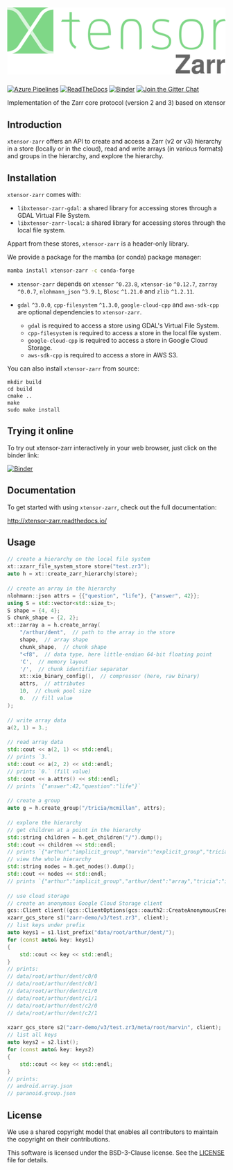# ![xtensor-zarr](docs/source/xtensor-zarr.svg)

[![Azure Pipelines](https://dev.azure.com/xtensor-stack/xtensor-stack/_apis/build/status/xtensor-stack.xtensor-zarr?branchName=master)](https://dev.azure.com/xtensor-stack/xtensor-stack/_build/latest?definitionId=9&branchName=master)
[![ReadTheDocs](https://readthedocs.org/projects/xtensor-zarr/badge/?version=latest)](http://xtensor-zarr.readthedocs.io/en/latest)
[![Binder](https://mybinder.org/badge_logo.svg)](https://mybinder.org/v2/gh/xtensor-stack/xtensor-zarr/master?urlpath=lab%2Ftree%2Fexamples)
[![Join the Gitter Chat](https://badges.gitter.im/Join%20Chat.svg)](https://gitter.im/QuantStack/Lobby?utm_source=badge&utm_medium=badge&utm_campaign=pr-badge&utm_content=badge)

Implementation of the Zarr core protocol (version 2 and 3) based on xtensor

## Introduction

`xtensor-zarr` offers an API to create and access a Zarr (v2 or v3) hierarchy in a store (locally or in the cloud), read and write arrays (in various formats) and groups in the hierarchy, and explore the hierarchy.

## Installation

`xtensor-zarr` comes with:

- `libxtensor-zarr-gdal`: a shared library for accessing stores through a GDAL Virtual File System.
- `libxtensor-zarr-local`: a shared library for accessing stores through the local file system.

Appart from these stores, `xtensor-zarr` is a header-only library.

We provide a package for the mamba (or conda) package manager:

```bash
mamba install xtensor-zarr -c conda-forge
```

- `xtensor-zarr` depends on `xtensor` `^0.23.8`, `xtensor-io` `^0.12.7`, `zarray` `^0.0.7`, `nlohmann_json` `^3.9.1`, `Blosc` `^1.21.0` and `zlib` `^1.2.11`.

- `gdal` `^3.0.0`, `cpp-filesystem` `^1.3.0`, `google-cloud-cpp` and `aws-sdk-cpp` are optional dependencies to `xtensor-zarr`.

  - `gdal` is required to access a store using GDAL's Virtual File System.
  - `cpp-filesystem` is required to access a store in the local file system.
  - `google-cloud-cpp` is required to access a store in Google Cloud Storage.
  - `aws-sdk-cpp` is required to access a store in AWS S3.

You can also install `xtensor-zarr` from source:

```
mkdir build
cd build
cmake ..
make
sudo make install
```

## Trying it online

To try out xtensor-zarr interactively in your web browser, just click on the binder
link:

[![Binder](https://mybinder.org/badge_logo.svg)](https://mybinder.org/v2/gh/xtensor-stack/xtensor-zarr/master?filepath=examples%2Fzarr_v3.ipynb)

## Documentation

To get started with using `xtensor-zarr`, check out the full documentation:

http://xtensor-zarr.readthedocs.io/

## Usage

```cpp
// create a hierarchy on the local file system
xt::xzarr_file_system_store store("test.zr3");
auto h = xt::create_zarr_hierarchy(store);

// create an array in the hierarchy
nlohmann::json attrs = {{"question", "life"}, {"answer", 42}};
using S = std::vector<std::size_t>;
S shape = {4, 4};
S chunk_shape = {2, 2};
xt::zarray a = h.create_array(
    "/arthur/dent",  // path to the array in the store
    shape,  // array shape
    chunk_shape,  // chunk shape
    "<f8",  // data type, here little-endian 64-bit floating point
    'C',  // memory layout
    '/',  // chunk identifier separator
    xt::xio_binary_config(),  // compressor (here, raw binary)
    attrs,  // attributes
    10,  // chunk pool size
    0.  // fill value
);

// write array data
a(2, 1) = 3.;

// read array data
std::cout << a(2, 1) << std::endl;
// prints `3.`
std::cout << a(2, 2) << std::endl;
// prints `0.` (fill value)
std::cout << a.attrs() << std::endl;
// prints `{"answer":42,"question":"life"}`

// create a group
auto g = h.create_group("/tricia/mcmillan", attrs);

// explore the hierarchy
// get children at a point in the hierarchy
std::string children = h.get_children("/").dump();
std::cout << children << std::endl;
// prints `{"arthur":"implicit_group","marvin":"explicit_group","tricia":"implicit_group"}`
// view the whole hierarchy
std::string nodes = h.get_nodes().dump();
std::cout << nodes << std::endl;
// prints `{"arthur":"implicit_group","arthur/dent":"array","tricia":"implicit_group","tricia/mcmillan":"explicit_group"}`

// use cloud storage
// create an anonymous Google Cloud Storage client
gcs::Client client((gcs::ClientOptions(gcs::oauth2::CreateAnonymousCredentials())));
xzarr_gcs_store s1("zarr-demo/v3/test.zr3", client);
// list keys under prefix
auto keys1 = s1.list_prefix("data/root/arthur/dent/");
for (const auto& key: keys1)
{
    std::cout << key << std::endl;
}
// prints:
// data/root/arthur/dent/c0/0
// data/root/arthur/dent/c0/1
// data/root/arthur/dent/c1/0
// data/root/arthur/dent/c1/1
// data/root/arthur/dent/c2/0
// data/root/arthur/dent/c2/1

xzarr_gcs_store s2("zarr-demo/v3/test.zr3/meta/root/marvin", client);
// list all keys
auto keys2 = s2.list();
for (const auto& key: keys2)
{
    std::cout << key << std::endl;
}
// prints:
// android.array.json
// paranoid.group.json
```

## License

We use a shared copyright model that enables all contributors to maintain the
copyright on their contributions.

This software is licensed under the BSD-3-Clause license. See the [LICENSE](LICENSE) file for details.
